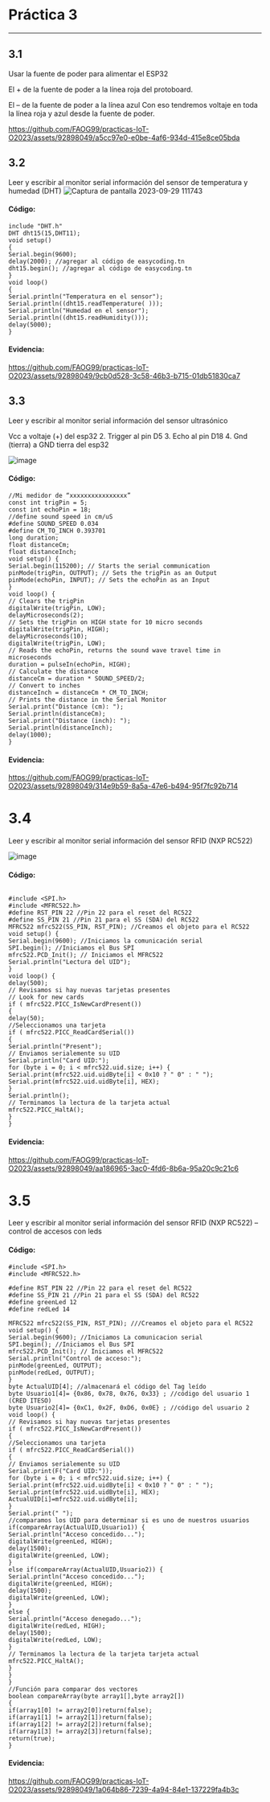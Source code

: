 

# Práctica 3
---
## 3.1
Usar la fuente de poder para alimentar el ESP32

El + de la fuente de poder a la línea roja del 
protoboard.

El – de la fuente de poder a la línea azul
Con eso tendremos voltaje en toda la línea 
roja y azul desde la fuente de poder.



https://github.com/FAOG99/practicas-IoT-O2023/assets/92898049/a5cc97e0-e0be-4af6-934d-415e8ce05bda

## 3.2
Leer y escribir al monitor serial información del sensor de 
temperatura y humedad (DHT)
![Captura de pantalla 2023-09-29 111743](https://github.com/FAOG99/practicas-IoT-O2023/assets/92898049/916f45c8-2a89-4b74-92a6-d5f37afbd983)

#### Código:
```
include "DHT.h"
DHT dht15(15,DHT11);
void setup()
{
Serial.begin(9600);
delay(2000); //agregar al código de easycoding.tn
dht15.begin(); //agregar al código de easycoding.tn
}
void loop()
{
Serial.println("Temperatura en el sensor");
Serial.println((dht15.readTemperature( )));
Serial.println("Humedad en el sensor");
Serial.println((dht15.readHumidity()));
delay(5000);
}

```
#### Evidencia:




https://github.com/FAOG99/practicas-IoT-O2023/assets/92898049/9cb0d528-3c58-46b3-b715-01db51830ca7


## 3.3
Leer y escribir al monitor serial información del sensor ultrasónico

Vcc a voltaje (+) del esp32 
2. Trigger al pin D5
3. Echo al pin D18
4. Gnd (tierra) a GND tierra del esp32

![image](https://github.com/FAOG99/practicas-IoT-O2023/assets/92898049/7a6f75ec-7858-4da5-8121-3e788a04d636)


#### Código:
```
//Mi medidor de “xxxxxxxxxxxxxxxx”
const int trigPin = 5;
const int echoPin = 18;
//define sound speed in cm/uS
#define SOUND_SPEED 0.034
#define CM_TO_INCH 0.393701
long duration;
float distanceCm;
float distanceInch;
void setup() {
Serial.begin(115200); // Starts the serial communication
pinMode(trigPin, OUTPUT); // Sets the trigPin as an Output
pinMode(echoPin, INPUT); // Sets the echoPin as an Input
}
void loop() {
// Clears the trigPin
digitalWrite(trigPin, LOW);
delayMicroseconds(2);
// Sets the trigPin on HIGH state for 10 micro seconds
digitalWrite(trigPin, HIGH);
delayMicroseconds(10);
digitalWrite(trigPin, LOW);
// Reads the echoPin, returns the sound wave travel time in microseconds
duration = pulseIn(echoPin, HIGH);
// Calculate the distance
distanceCm = duration * SOUND_SPEED/2;
// Convert to inches
distanceInch = distanceCm * CM_TO_INCH;
// Prints the distance in the Serial Monitor
Serial.print("Distance (cm): ");
Serial.println(distanceCm);
Serial.print("Distance (inch): ");
Serial.println(distanceInch);
delay(1000);
}

```

#### Evidencia:



https://github.com/FAOG99/practicas-IoT-O2023/assets/92898049/314e9b59-8a5a-47e6-b494-95f7fc92b714


# 3.4
Leer y escribir al monitor serial información del sensor RFID (NXP RC522)

![image](https://github.com/FAOG99/practicas-IoT-O2023/assets/92898049/16582b01-0030-44ea-a15a-93f49f1bd231)

#### Código:
```

#include <SPI.h>
#include <MFRC522.h>
#define RST_PIN 22 //Pin 22 para el reset del RC522
#define SS_PIN 21 //Pin 21 para el SS (SDA) del RC522
MFRC522 mfrc522(SS_PIN, RST_PIN); //Creamos el objeto para el RC522
void setup() {
Serial.begin(9600); //Iniciamos la comunicación serial
SPI.begin(); //Iniciamos el Bus SPI
mfrc522.PCD_Init(); // Iniciamos el MFRC522
Serial.println("Lectura del UID");
}
void loop() {
delay(500);
// Revisamos si hay nuevas tarjetas presentes
// Look for new cards
if ( mfrc522.PICC_IsNewCardPresent()) 
{ 
delay(50);
//Seleccionamos una tarjeta
if ( mfrc522.PICC_ReadCardSerial()) 
{
Serial.println("Present");
// Enviamos serialemente su UID
Serial.println("Card UID:");
for (byte i = 0; i < mfrc522.uid.size; i++) {
Serial.print(mfrc522.uid.uidByte[i] < 0x10 ? " 0" : " ");
Serial.print(mfrc522.uid.uidByte[i], HEX); 
} 
Serial.println();
// Terminamos la lectura de la tarjeta actual
mfrc522.PICC_HaltA(); 
} 
}
```
#### Evidencia:



https://github.com/FAOG99/practicas-IoT-O2023/assets/92898049/aa186965-3ac0-4fd6-8b6a-95a20c9c21c6


# 3.5
Leer y escribir al monitor serial información del sensor RFID (NXP RC522) – control de accesos con leds

#### Código:
```
#include <SPI.h>
#include <MFRC522.h>

#define RST_PIN 22 //Pin 22 para el reset del RC522
#define SS_PIN 21 //Pin 21 para el SS (SDA) del RC522
#define greenLed 12
#define redLed 14

MFRC522 mfrc522(SS_PIN, RST_PIN); ///Creamos el objeto para el RC522
void setup() {
Serial.begin(9600); //Iniciamos La comunicacion serial
SPI.begin(); //Iniciamos el Bus SPI
mfrc522.PCD_Init(); // Iniciamos el MFRC522
Serial.println("Control de acceso:");
pinMode(greenLed, OUTPUT); 
pinMode(redLed, OUTPUT); 
}
byte ActualUID[4]; //almacenará el código del Tag leído
byte Usuario1[4]= {0x86, 0x78, 0x76, 0x33} ; //código del usuario 1 (CRED ITESO)
byte Usuario2[4]= {0xC1, 0x2F, 0xD6, 0x0E} ; //código del usuario 2
void loop() {
// Revisamos si hay nuevas tarjetas presentes
if ( mfrc522.PICC_IsNewCardPresent()) 
{ 
//Seleccionamos una tarjeta
if ( mfrc522.PICC_ReadCardSerial()) 
{
// Enviamos serialemente su UID
Serial.print(F("Card UID:"));
for (byte i = 0; i < mfrc522.uid.size; i++) {
Serial.print(mfrc522.uid.uidByte[i] < 0x10 ? " 0" : " ");
Serial.print(mfrc522.uid.uidByte[i], HEX); 
ActualUID[i]=mfrc522.uid.uidByte[i]; 
} 
Serial.print(" "); 
//comparamos los UID para determinar si es uno de nuestros usuarios 
if(compareArray(ActualUID,Usuario1)) {
Serial.println("Acceso concedido...");
digitalWrite(greenLed, HIGH);
delay(1500);
digitalWrite(greenLed, LOW);
}
else if(compareArray(ActualUID,Usuario2)) {
Serial.println("Acceso concedido...");
digitalWrite(greenLed, HIGH);
delay(1500);
digitalWrite(greenLed, LOW);
}
else {
Serial.println("Acceso denegado...");
digitalWrite(redLed, HIGH);
delay(1500);
digitalWrite(redLed, LOW);
}
// Terminamos la lectura de la tarjeta tarjeta actual
mfrc522.PICC_HaltA();
}
} 
}
//Función para comparar dos vectores
boolean compareArray(byte array1[],byte array2[])
{
if(array1[0] != array2[0])return(false);
if(array1[1] != array2[1])return(false);
if(array1[2] != array2[2])return(false);
if(array1[3] != array2[3])return(false);
return(true);
}
```

#### Evidencia:




https://github.com/FAOG99/practicas-IoT-O2023/assets/92898049/1a064b86-7239-4a94-84e1-137229fa4b3c



